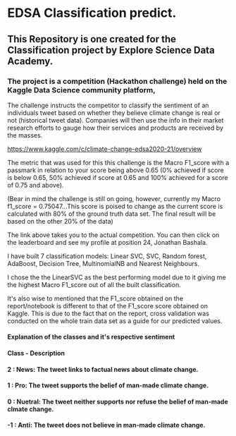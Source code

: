 # EDSA Classification predict.

## This Repository is one created for the Classification project by Explore Science Data Academy.

### The project is a competition (Hackathon challenge) held on the Kaggle Data Science community platform, 

The challenge instructs the competitor to classify the sentiment of an individuals tweet based on whether they believe climate change is real or not (historical tweet data). Companies will then use the info in their market research efforts to gauge how their services and products are received by the masses.

https://www.kaggle.com/c/climate-change-edsa2020-21/overview

The metric that was used for this this challenge is the  Macro F1_score with a passmark in relation to your score being above 0.65 (0% achieved if score is below 0.65, 50% achieved if score at 0.65 and 100% achieved for a score of 0.75 and above).

(Bear in mind the challenge is still on going, however, currently my Macro f1_score  = 0.75047...This score is poised to change as the current score is calculated with 80% of the ground truth data set. The final result will be based on the other 20% of the data)

The link above takes you to the actual competition. You can then click on the leaderboard and see my profile at position 24, Jonathan Bashala.

I have built 7 classification models: Linear SVC, SVC, Random forest, AdaBoost, Decision Tree, MultinomialNB and Nearest Neighbours.

I chose the the LinearSVC as the best performing model due to it giving me the highest Macro F1_score out of all the built classification. 

It's also wise to mentioned that the F1_score obtained on the report/notebook is different to that of the F1_score score obtained on Kaggle. This is due to the fact that on the report, cross validation was conducted on the whole train data set as a guide for our predicted values.

#### Explanation of the classes and it's respective sentiment

#### Class - Description

#### 2 : News:    The tweet links to factual news about climate change.
#### 1 : Pro:     The tweet supports the belief of man-made climate change.
#### 0 : Nuetral: The tweet neither supports nor refuse the belief of man-made clmate change.
#### -1 : Anti:   The tweet does not believe in man-made climate change.



 
